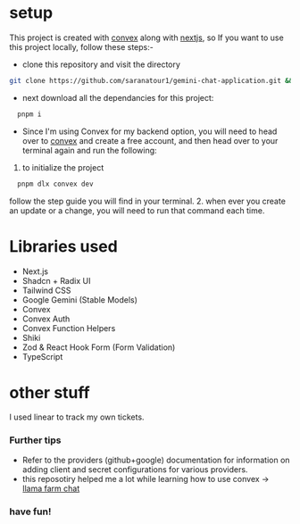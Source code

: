 # setup

This project is created with [convex](https://www.convex.dev/) along with [nextjs](https://nextjs.org/), so If you want to use this project locally, follow these steps:-

- clone this repository and visit the directory

```bash
git clone https://github.com/saranatour1/gemini-chat-application.git && cd /gemini-chat-application
```

- next download all the dependancies for this project:

```bash
  pnpm i
```

- Since I'm using Convex for my backend option, you will need to head over to [convex](https://www.convex.dev/) and create a free account, and then head over to your terminal again and run the following:

1. to initialize the project

```bash
  pnpm dlx convex dev
```

follow the step guide you will find in your terminal. 2. when ever you create an update or a change, you will need to run that command each time.

# Libraries used

- Next.js
- Shadcn + Radix UI
- Tailwind CSS
- Google Gemini (Stable Models)
- Convex
- Convex Auth
- Convex Function Helpers
- Shiki
- Zod & React Hook Form (Form Validation)
- TypeScript

# other stuff

I used linear to track my own tickets.

### Further tips

- Refer to the providers (github+google) documentation for information on adding client and secret configurations for various providers.
- this reposotiry helped me a lot while learning how to use convex ->
  [llama farm chat](https://github.com/get-convex/llama-farm-chat)

### have fun!
